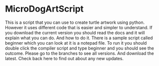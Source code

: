 # MicroDogArtScript
This is a script that you can use to create turtle artwork using python. However it uses different code that is easier and simpler to understand.
If you download the current version you should read the docs and it will explain what you can do. And how to do it. There is a sample script called beginner which you can look at it is a notepad file. To run it you should double click the compiler script and type beginner and you should see the outcome.
Please go to the branches to see all versions. And download the latest. Check back here to find out about any new updates.
